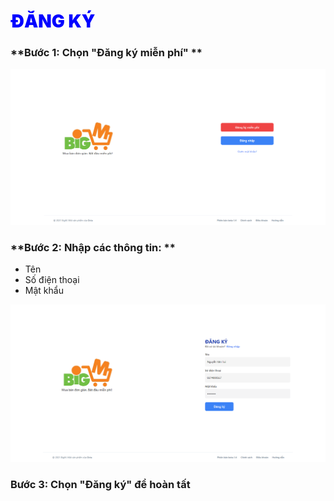 # <span style= "color: blue; font-weight:900;"> ĐĂNG KÝ </span>

### **Bước 1: Chọn "Đăng ký miễn phí" **

![](../images/auth/home.png)

### **Bước 2: Nhập các thông tin: **

- Tên
- Số điện thoại
- Mật khẩu 

![](../images/auth/register.png)

### **Bước 3: Chọn "Đăng ký" để hoàn tất**